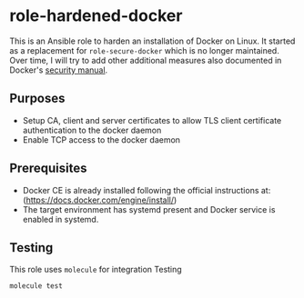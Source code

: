 # role-hardened-docker

This is an Ansible role to harden an installation of Docker on Linux.
It started as a replacement for `role-secure-docker` which is no longer maintained.
Over time, I will try to add other additional measures also documented in Docker's [security manual](https://docs.docker.com/engine/security/).

## Purposes

* Setup CA, client and server certificates to allow TLS client certificate authentication to the docker daemon
* Enable TCP access to the docker daemon

## Prerequisites

* Docker CE is already installed following the official instructions at: (https://docs.docker.com/engine/install/)
* The target environment has systemd present and Docker service is enabled in systemd.

## Testing

This role uses `molecule` for integration Testing
```
molecule test
```
```
```
